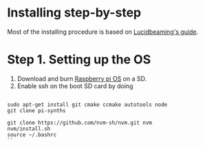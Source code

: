 # Installing step-by-step

Most of the installing procedure is based on [Lucidbeaming's guide](https://lucidbeaming.com/blog/setting-up-a-raspberry-pi-3-to-run-zynaddsubfx-in-a-headless-configuration/).

# Step 1. Setting up the OS

1. Download and burn [Raspberry pi OS](https://www.raspberrypi.org/software/) on a SD.
2. Enable ssh on the boot SD card by doing 

```
```

```
sudo apt-get install git cmake ccmake autotools node
git clone pi-synths

git clone https://github.com/nvm-sh/nvm.git nvm
nvm/install.sh
source ~/.bashrc
``
